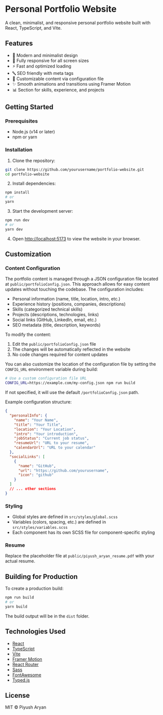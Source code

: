 # Personal Portfolio Website

A clean, minimalist, and responsive personal portfolio website built with React, TypeScript, and Vite.

## Features

- 🎨 Modern and minimalist design
- 📱 Fully responsive for all screen sizes
- ⚡ Fast and optimized loading
- 🔤 SEO friendly with meta tags
- 🔄 Customizable content via configuration file
- ✨ Smooth animations and transitions using Framer Motion
- 📊 Section for skills, experience, and projects

## Getting Started

### Prerequisites

- Node.js (v14 or later)
- npm or yarn

### Installation

1. Clone the repository:

```bash
git clone https://github.com/yourusername/portfolio-website.git
cd portfolio-website
```

2. Install dependencies:

```bash
npm install
# or
yarn
```

3. Start the development server:

```bash
npm run dev
# or
yarn dev
```

4. Open [http://localhost:5173](http://localhost:5173) to view the website in your browser.

## Customization

### Content Configuration

The portfolio content is managed through a JSON configuration file located at `public/portfolioConfig.json`. This approach allows for easy content updates without touching the codebase. The configuration includes:

- Personal information (name, title, location, intro, etc.)
- Experience history (positions, companies, descriptions)
- Skills (categorized technical skills)
- Projects (descriptions, technologies, links)
- Social links (GitHub, LinkedIn, email, etc.)
- SEO metadata (title, description, keywords)

To modify the content:
1. Edit the `public/portfolioConfig.json` file
2. The changes will be automatically reflected in the website
3. No code changes required for content updates

You can also customize the location of the configuration file by setting the `CONFIG_URL` environment variable during build:

```bash
# Use a custom configuration file URL
CONFIG_URL=https://example.com/my-config.json npm run build
```

If not specified, it will use the default `/portfolioConfig.json` path.

Example configuration structure:
```json
{
  "personalInfo": {
    "name": "Your Name",
    "title": "Your Title",
    "location": "Your Location",
    "intro": "Your introduction",
    "jobStatus": "Current job status",
    "resumeUrl": "URL to your resume",
    "calendarUrl": "URL to your calendar"
  },
  "socialLinks": [
    {
      "name": "GitHub",
      "url": "https://github.com/yourusername",
      "icon": "github"
    }
  ]
  // ... other sections
}
```

### Styling

- Global styles are defined in `src/styles/global.scss`
- Variables (colors, spacing, etc.) are defined in `src/styles/variables.scss`
- Each component has its own SCSS file for component-specific styling

### Resume

Replace the placeholder file at `public/piyush_aryan_resume.pdf` with your actual resume.

## Building for Production

To create a production build:

```bash
npm run build
# or
yarn build
```

The build output will be in the `dist` folder.

## Technologies Used

- [React](https://reactjs.org/)
- [TypeScript](https://www.typescriptlang.org/)
- [Vite](https://vitejs.dev/)
- [Framer Motion](https://www.framer.com/motion/)
- [React Router](https://reactrouter.com/)
- [Sass](https://sass-lang.com/)
- [FontAwesome](https://fontawesome.com/)
- [Typed.js](https://github.com/mattboldt/typed.js/)

## License

MIT © Piyush Aryan 